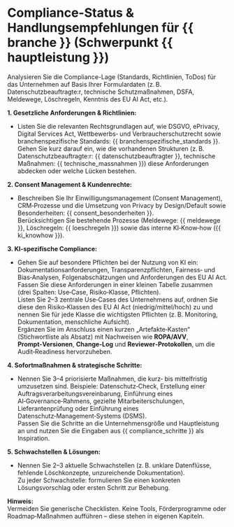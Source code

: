 # Compliance-Status & Handlungsempfehlungen für {{ branche }} (Schwerpunkt {{ hauptleistung }})

Analysieren Sie die Compliance-Lage (Standards, Richtlinien, ToDos) für das Unternehmen auf Basis Ihrer Formulardaten (z. B. Datenschutzbeauftragte:r, technische Schutzmaßnahmen, DSFA, Meldewege, Löschregeln, Kenntnis des EU AI Act, etc.).

**1. Gesetzliche Anforderungen & Richtlinien:**  
- Listen Sie die relevanten Rechtsgrundlagen auf, wie DSGVO, ePrivacy, Digital Services Act, Wettbewerbs‑ und Verbraucherschutzrecht sowie branchenspezifische Standards: {{ branchenspezifische_standards }}.  
  Gehen Sie kurz darauf ein, wie die vorhandenen Strukturen (z. B. Datenschutzbeauftragte:r: {{ datenschutzbeauftragter }}, technische Maßnahmen: {{ technische_massnahmen }}) diese Anforderungen abdecken oder welche Lücken bestehen.

**2. Consent Management & Kundenrechte:**  
- Beschreiben Sie Ihr Einwilligungsmanagement (Consent Management), CRM‑Prozesse und die Umsetzung von Privacy by Design/Default sowie Besonderheiten: {{ consent_besonderheiten }}.  
  Berücksichtigen Sie bestehende Prozesse (Meldewege: {{ meldewege }}, Löschregeln: {{ loeschregeln }}) sowie das interne KI‑Know‑how ({{ ki_knowhow }}).

**3. KI-spezifische Compliance:**  
- Gehen Sie auf besondere Pflichten bei der Nutzung von KI ein: Dokumentationsanforderungen, Transparenzpflichten, Fairness‑ und Bias‑Analysen, Folgenabschätzungen und Anforderungen des EU AI Act.  
  Fassen Sie diese Anforderungen in einer kleinen Tabelle zusammen (drei Spalten: Use‑Case, Risiko‑Klasse, Pflichten).  
  Listen Sie 2–3 zentrale Use‑Cases des Unternehmens auf, ordnen Sie diese den Risiko‑Klassen des EU AI Act (niedrig/mittel/hoch) zu und nennen Sie für jede Klasse die wichtigsten Pflichten (z. B. Monitoring, Dokumentation, menschliche Aufsicht).  
  Ergänzen Sie im Anschluss einen kurzen „Artefakte‑Kasten“ (Stichwortliste als Absatz) mit Nachweisen wie **ROPA/AVV**, **Prompt‑Versionen**, **Change‑Log** und **Reviewer‑Protokollen**, um die Audit‑Readiness hervorzuheben.

**4. Sofortmaßnahmen & strategische Schritte:**  
- Nennen Sie 3–4 priorisierte Maßnahmen, die kurz‑ bis mittelfristig umzusetzen sind. Beispiele: Datenschutz‑Check, Erstellung einer Auftragsverarbeitungsvereinbarung, Einführung eines AI‑Governance‑Rahmens, gezielte Mitarbeiterschulungen, Lieferantenprüfung oder Einführung eines Datenschutz‑Management‑Systems (DSMS).  
  Passen Sie die Schritte an die Unternehmensgröße und Hauptleistung an und nutzen Sie die Eingaben aus {{ compliance_schritte }} als Inspiration.

**5. Schwachstellen & Lösungen:**  
- Nennen Sie 2–3 aktuelle Schwachstellen (z. B. unklare Datenflüsse, fehlende Löschkonzepte, unzureichende Dokumentation).  
  Zu jeder Schwachstelle: formulieren Sie einen konkreten Lösungsvorschlag oder ersten Schritt zur Behebung.

**Hinweis:**  
Vermeiden Sie generische Checklisten. Keine Tools, Förderprogramme oder Roadmap‑Maßnahmen aufführen – diese stehen in eigenen Kapiteln.
